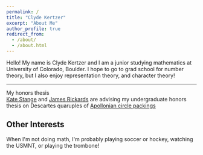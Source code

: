 ```yaml
---
permalink: /
title: "Clyde Kertzer"
excerpt: "About Me"
author_profile: true
redirect_from: 
  - /about/
  - /about.html
---
```


Hello! My name is Clyde Kertzer and I am a junior studying mathematics at University of Colorado, Boulder. I hope to go to grad school for number theory, but I also enjoy representation theory, and character theory!

---

My honors thesis  
<a href="https://math.katestange.net">Kate Stange</a> and <a href="https://math.colorado.edu/~jari2770">James Rickards</a> are advising my undergraduate honors thesis on Descartes quaruples of <a href="https://en.wikipedia.org/wiki/Apollonian_gasket">Apollonian circle packings</a> 

## Other Interests

When I'm not doing math, I'm probably playing soccer or hockey, watching the USMNT, or playing the trombone!
